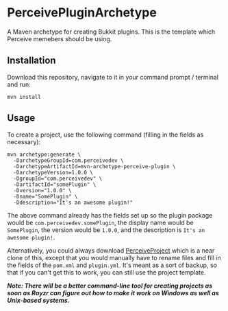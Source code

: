 # PerceivePluginArchetype
A Maven archetype for creating Bukkit plugins. This is the template which Perceive memebers should be using.

## Installation
Download this repository, navigate to it in your command prompt / terminal and run:

    mvn install
   
## Usage
To create a project, use the following command (filling in the fields as necessary):

    mvn archetype:generate \
      -DarchetypeGroupId=com.perceivedev \
      -DarchetypeArtifactId=mvn-archetype-perceive-plugin \
      -DarchetypeVersion=1.0.0 \
      -DgroupId="com.perceivedev" \
      -DartifactId="somePlugin" \
      -Dversion="1.0.0" \
      -Dname="SomePlugin" \
      -Ddescription="It's an awesome plugin!"
      
The above command already has the fields set up so the plugin package would be `com.perceivedev.somePlugin`, the display name would be `SomePlugin`, the version would be `1.0.0`, and the description is `It's an awesome plugin!`.

Alternatively, you could always download [PerceiveProject](https://www.github.com/PerceiveDev/PerceiveProject) which is a near clone of this, except that you would manually have to rename files and fill in the fields of the `pom.xml` and `plugin.yml`. It's meant as a sort of backup, so that if you can't get this to work, you can still use the project template.

_**Note: There will be a better command-line tool for creating projects as soon as Rayzr can figure out how to make it work on Windows as well as Unix-based systems.**_
